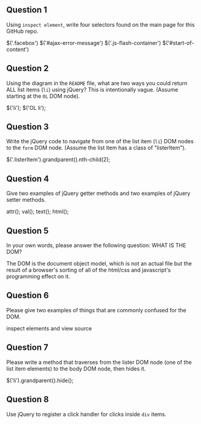 ## Question 1

Using `inspect element`, write four selectors found on the main page for this
GitHub repo.

$('.facebox')
$('#ajax-error-message')
$('.js-flash-container')
$('#start-of-content')

## Question 2

Using the diagram in the `README` file, what are two ways you could return ALL
list items (`li`) using jQuery? This is intentionally vague. (Assume starting
at the `OL` DOM node).

$('li');
$('OL li');

## Question 3

Write the jQuery code to navigate from one of the list item (`li`) DOM nodes to
the `form` DOM node. (Assume the list item has a class of "listerItem").

$('.listerItem').grandparent().nth-child(2);

## Question 4

Give two examples of jQuery getter methods and two examples of jQuery setter
methods.

attr();
val();
text();
html();


## Question 5

In your own words, please answer the following question: WHAT IS THE DOM?

The DOM is the document object model, which is not an actual file but the result of a browser's sorting of all of the html/css and javascript's programming effect on it.

## Question 6

Please give two examples of things that are commonly confused for the DOM.

inspect elements and view source

## Question 7

Please write a method that traverses from the lister DOM node (one of the list
item elements) to the body DOM node, then hides it.

$('li').grandparent().hide();

## Question 8

Use jQuery to register a click handler for clicks inside `div` items.

<!-- your answer starts here -->

<!-- your answer ends here -->
